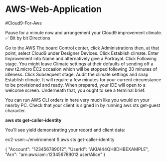 # AWS-Web-Application

#Cloud9-For-Aws 

Pause for a minute now and arrangement your Cloud9 improvement climate.
✅ Bit by bit Directions

Go to the AWS The board Control center, click Administrations then, at that point, select Cloud9 under Designer Devices.
Click Establish climate.
Enter Improvement into Name and alternatively give a Portrayal.
Click Following stage.
You might leave Climate settings at their defaults of sending off a new t2.micro EC2 occasion which will be stopped following 30 minutes of idleness.
Click Subsequent stage.
Audit the climate settings and snap Establish climate. It will require a few minutes for your current circumstance to be provisioned and ready.
When prepared, your IDE will open to a welcome screen. Underneath that, you ought to see a terminal brief.

You can run AWS CLI orders in here very much like you would on your nearby PC. Check that your client is signed in by running aws sts get-guest character.

**aws sts get-caller-identity**

You'll see yield demonstrating your record and client data: 

ec2-user:~/environment $ aws sts get-caller-identity 

{
    "Account": "123456789012",
    "UserId": "AKIAI44QH8DHBEXAMPLE",
    "Arn": "arn:aws:iam::123456789012:user/Alice"
}

